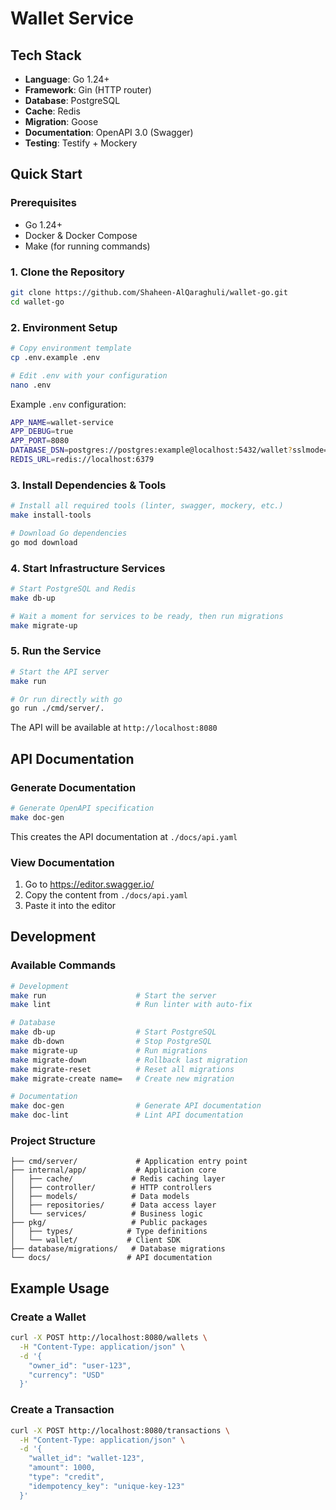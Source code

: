 # Wallet Service

## Tech Stack

- **Language**: Go 1.24+
- **Framework**: Gin (HTTP router)
- **Database**: PostgreSQL
- **Cache**: Redis
- **Migration**: Goose
- **Documentation**: OpenAPI 3.0 (Swagger)
- **Testing**: Testify + Mockery

## Quick Start

### Prerequisites

- Go 1.24+
- Docker & Docker Compose
- Make (for running commands)

### 1. Clone the Repository

```bash
git clone https://github.com/Shaheen-AlQaraghuli/wallet-go.git
cd wallet-go
```

### 2. Environment Setup

```bash
# Copy environment template
cp .env.example .env

# Edit .env with your configuration
nano .env
```

Example `.env` configuration:
```bash
APP_NAME=wallet-service
APP_DEBUG=true
APP_PORT=8080
DATABASE_DSN=postgres://postgres:example@localhost:5432/wallet?sslmode=disable
REDIS_URL=redis://localhost:6379
```

### 3. Install Dependencies & Tools

```bash
# Install all required tools (linter, swagger, mockery, etc.)
make install-tools

# Download Go dependencies
go mod download
```

### 4. Start Infrastructure Services

```bash
# Start PostgreSQL and Redis
make db-up

# Wait a moment for services to be ready, then run migrations
make migrate-up
```

### 5. Run the Service

```bash
# Start the API server
make run

# Or run directly with go
go run ./cmd/server/.
```

The API will be available at `http://localhost:8080`

## API Documentation

### Generate Documentation

```bash
# Generate OpenAPI specification
make doc-gen
```

This creates the API documentation at `./docs/api.yaml`

### View Documentation
1. Go to https://editor.swagger.io/
2. Copy the content from `./docs/api.yaml`
3. Paste it into the editor


## Development

### Available Commands

```bash
# Development
make run                    # Start the server
make lint                   # Run linter with auto-fix

# Database
make db-up                  # Start PostgreSQL
make db-down                # Stop PostgreSQL  
make migrate-up             # Run migrations
make migrate-down           # Rollback last migration
make migrate-reset          # Reset all migrations
make migrate-create name=   # Create new migration

# Documentation
make doc-gen                # Generate API documentation
make doc-lint               # Lint API documentation
```

### Project Structure

```
├── cmd/server/             # Application entry point
├── internal/app/           # Application core
│   ├── cache/             # Redis caching layer
│   ├── controller/        # HTTP controllers
│   ├── models/            # Data models
│   ├── repositories/      # Data access layer
│   └── services/          # Business logic
├── pkg/                   # Public packages
│   ├── types/            # Type definitions
│   └── wallet/           # Client SDK
├── database/migrations/   # Database migrations
└── docs/                 # API documentation
```


## Example Usage

### Create a Wallet

```bash
curl -X POST http://localhost:8080/wallets \
  -H "Content-Type: application/json" \
  -d '{
    "owner_id": "user-123",
    "currency": "USD"
  }'
```

### Create a Transaction

```bash
curl -X POST http://localhost:8080/transactions \
  -H "Content-Type: application/json" \
  -d '{
    "wallet_id": "wallet-123",
    "amount": 1000,
    "type": "credit",
    "idempotency_key": "unique-key-123"
  }'
```
